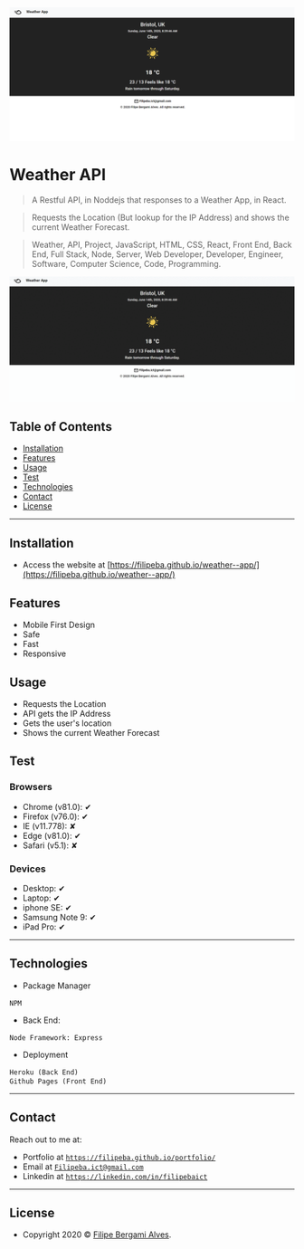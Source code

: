 <a href="https://filipeba.github.io/weather--app/"><img src="./frontpage.png" title="weather app" alt="image of the website"></a>

# Weather API

> A Restful API, in Noddejs that responses to a Weather App, in React.

> Requests the Location (But lookup for the IP Address) and shows the current Weather Forecast.

> Weather, API, Project, JavaScript, HTML, CSS, React, Front End, Back End, Full Stack, Node, Server, Web Developer, Developer, Engineer, Software, Computer Science, Code, Programming.

<a href="http://g.recordit.co/rHHrvjdQyO.gif"><img src="./gif.gif" alt="gif" border="0"></a>

## Table of Contents

- [Installation](#installation)
- [Features](#features)
- [Usage](#usage)
- [Test](#test)
- [Technologies](#technologies)
- [Contact](#contact)
- [License](#license)



---

## Installation

- Access the website at [https://filipeba.github.io/weather--app/](https://filipeba.github.io/weather--app/)

## Features

- Mobile First Design
- Safe
- Fast 
- Responsive

## Usage

- Requests the Location
- API gets the IP Address
- Gets the user's location
- Shows the current Weather Forecast

## Test

### Browsers

- Chrome (v81.0): ✔
- Firefox (v76.0): ✔
- IE (v11.778): ✘
- Edge (v81.0): ✔
- Safari (v5.1): ✘

### Devices

- Desktop: ✔
- Laptop: ✔
- iphone SE: ✔
- Samsung Note 9: ✔
- iPad Pro: ✔

---

## Technologies

- Package Manager
```
NPM
```
- Back End:
```
Node Framework: Express
```
- Deployment
```
Heroku (Back End)
Github Pages (Front End)
```

---

## Contact

Reach out to me at:

- Portfolio at <a href="" target="_blank">`https://filipeba.github.io/portfolio/`</a>
- Email at <a href="mailto: filipeba.ict@gmail.com" target="_blank">`Filipeba.ict@gmail.com`</a>
- Linkedin at <a href="https://linkedin.com/in/filipebaict" target="_blank">`https://linkedin.com/in/filipebaict`</a> 

---

## License

- Copyright 2020 © <a href="https://filipeba.github.io/portfolio/" target="_blank">Filipe Bergami Alves</a>.